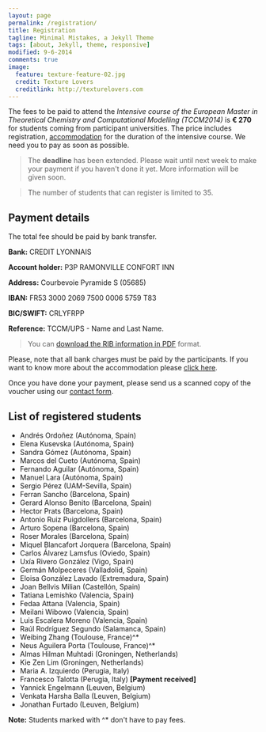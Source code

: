 ```yaml
---
layout: page
permalink: /registration/
title: Registration
tagline: Minimal Mistakes, a Jekyll Theme
tags: [about, Jekyll, theme, responsive]
modified: 9-6-2014
comments: true
image:
  feature: texture-feature-02.jpg
  credit: Texture Lovers
  creditlink: http://texturelovers.com
---
```

The fees to be paid to attend the *Intensive course of the European Master in
Theoretical Chemistry and Computational Modelling (TCCM2014)* is **€ 270** for
students coming from participant universities. The price includes registration,
[accommodation](../accommodation) for the duration of the intensive course.  We
need you to pay as soon as possible.

>The **deadline** has been extended. Please wait until next week to make your
payment if you haven't done it yet. More information will be given soon.

> The number of students that can register is limited to 35.

## Payment details

The total fee should be paid by bank transfer.

**Bank:** CREDIT LYONNAIS

**Account holder:** P3P RAMONVILLE CONFORT INN

**Address:** Courbevoie Pyramide S (05685)

**IBAN:** FR53 3000 2069 7500 0006 5759 T83

**BIC/SWIFT:** CRLYFRPP

**Reference:**  TCCM/UPS - Name and Last Name.

> You can [download the RIB information in PDF](../files/RIB.pdf)
format.

Please, note that all bank charges must be paid by the participants. If you
want to know more about the accommodation please [click here](../accommodation).

Once you have done your payment, please send us a scanned copy of the voucher
using our [contact form](../contact).

## List of registered students

*  Andrés  Ordoñez                                            (Autónoma, Spain)
*  Elena   Kusevska                                           (Autónoma, Spain)
*  Sandra  Gómez                                              (Autónoma, Spain)
*  Marcos  del Cueto                                         (Autónoma, Spain)
*  Fernando        Aguilar                                   (Autónoma, Spain)
*  Manuel Lara                                               (Autónoma, Spain)
*  Sergio  Pérez                                             (UAM-Sevilla, Spain)
*  Ferran  Sancho                                            (Barcelona, Spain)
*  Gerard Alonso   Benito                                    (Barcelona, Spain)
*  Hector  Prats                                             (Barcelona, Spain)
*  Antonio Ruiz Puigdollers                                  (Barcelona, Spain)
*  Arturo  Sopena                                            (Barcelona, Spain)
*  Roser   Morales                                           (Barcelona, Spain)
*  Miquel  Blancafort Jorquera                               (Barcelona, Spain)
*  Carlos  Álvarez Lamsfus                                   (Oviedo, Spain)
*  Uxía    Rivero González                                   (Vigo, Spain)
*  Germán  Molpeceres                                        (Valladolid, Spain)
*  Eloisa  González Lavado                                   (Extremadura, Spain)
*  Joan    Bellvis Milian                                    (Castellón, Spain)
*  Tatiana         Lemishko                                  (Valencia, Spain)
*  Fedaa   Attana                                            (Valencia, Spain)
*  Meilani         Wibowo                                    (Valencia, Spain)
*  Luis    Escalera Moreno                                   (Valencia, Spain)
*  Raúl    Rodríguez Segundo                                 (Salamanca, Spain)
*  Weibing Zhang                                             (Toulouse, France)^*
*  Neus    Aguilera Porta                                    (Toulouse, France)^*
*  Almas Hilman    Muhtadi                              (Groningen, Netherlands)
*  Kie Zen Lim                                          (Groningen, Netherlands)
*  Maria A.        Izquierdo                             (Perugia, Italy)
* Francesco Talotta                                     (Perugia, Italy) **[Payment received]**
*  Yannick Engelmann                                    (Leuven, Belgium)
*  Venkata Harsha  Balla                                (Leuven, Belgium)
*  Jonathan        Furtado                              (Leuven, Belgium)


**Note:** Students marked with ^* don't have to pay fees.

